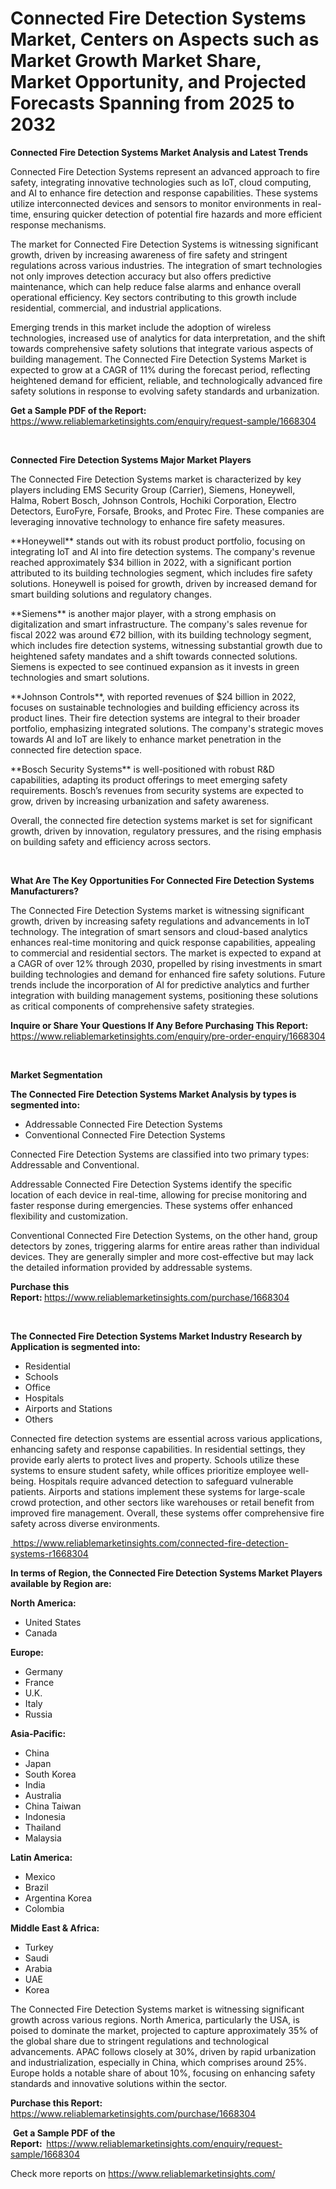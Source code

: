 <p><h1>Connected Fire Detection Systems Market, Centers on Aspects such as Market Growth Market Share, Market Opportunity, and Projected Forecasts Spanning from 2025 to 2032</h1></p><p><strong>Connected Fire Detection Systems Market Analysis and Latest Trends</strong></p>
<p><p>Connected Fire Detection Systems represent an advanced approach to fire safety, integrating innovative technologies such as IoT, cloud computing, and AI to enhance fire detection and response capabilities. These systems utilize interconnected devices and sensors to monitor environments in real-time, ensuring quicker detection of potential fire hazards and more efficient response mechanisms.</p><p>The market for Connected Fire Detection Systems is witnessing significant growth, driven by increasing awareness of fire safety and stringent regulations across various industries. The integration of smart technologies not only improves detection accuracy but also offers predictive maintenance, which can help reduce false alarms and enhance overall operational efficiency. Key sectors contributing to this growth include residential, commercial, and industrial applications.</p><p>Emerging trends in this market include the adoption of wireless technologies, increased use of analytics for data interpretation, and the shift towards comprehensive safety solutions that integrate various aspects of building management. The Connected Fire Detection Systems Market is expected to grow at a CAGR of 11% during the forecast period, reflecting heightened demand for efficient, reliable, and technologically advanced fire safety solutions in response to evolving safety standards and urbanization.</p></p>
<p><strong>Get a Sample PDF of the Report:&nbsp;</strong> <a href="https://www.reliablemarketinsights.com/enquiry/request-sample/1668304?utm_campaign=1937&utm_medium=2&utm_source=Github&utm_content=ia&utm_term=08032025&utm_id=connected-fire-detection-systems">https://www.reliablemarketinsights.com/enquiry/request-sample/1668304</a></p>
<p>&nbsp;</p>
<p><strong>Connected Fire Detection Systems Major Market Players</strong></p>
<p><p>The Connected Fire Detection Systems market is characterized by key players including EMS Security Group (Carrier), Siemens, Honeywell, Halma, Robert Bosch, Johnson Controls, Hochiki Corporation, Electro Detectors, EuroFyre, Forsafe, Brooks, and Protec Fire. These companies are leveraging innovative technology to enhance fire safety measures.</p><p>**Honeywell** stands out with its robust product portfolio, focusing on integrating IoT and AI into fire detection systems. The company's revenue reached approximately $34 billion in 2022, with a significant portion attributed to its building technologies segment, which includes fire safety solutions. Honeywell is poised for growth, driven by increased demand for smart building solutions and regulatory changes.</p><p>**Siemens** is another major player, with a strong emphasis on digitalization and smart infrastructure. The company's sales revenue for fiscal 2022 was around €72 billion, with its building technology segment, which includes fire detection systems, witnessing substantial growth due to heightened safety mandates and a shift towards connected solutions. Siemens is expected to see continued expansion as it invests in green technologies and smart solutions.</p><p>**Johnson Controls**, with reported revenues of $24 billion in 2022, focuses on sustainable technologies and building efficiency across its product lines. Their fire detection systems are integral to their broader portfolio, emphasizing integrated solutions. The company's strategic moves towards AI and IoT are likely to enhance market penetration in the connected fire detection space.</p><p>**Bosch Security Systems** is well-positioned with robust R&D capabilities, adapting its product offerings to meet emerging safety requirements. Bosch’s revenues from security systems are expected to grow, driven by increasing urbanization and safety awareness.</p><p>Overall, the connected fire detection systems market is set for significant growth, driven by innovation, regulatory pressures, and the rising emphasis on building safety and efficiency across sectors.</p></p>
<p>&nbsp;</p>
<p><strong>What Are The Key Opportunities For Connected Fire Detection Systems Manufacturers?</strong></p>
<p><p>The Connected Fire Detection Systems market is witnessing significant growth, driven by increasing safety regulations and advancements in IoT technology. The integration of smart sensors and cloud-based analytics enhances real-time monitoring and quick response capabilities, appealing to commercial and residential sectors. The market is expected to expand at a CAGR of over 12% through 2030, propelled by rising investments in smart building technologies and demand for enhanced fire safety solutions. Future trends include the incorporation of AI for predictive analytics and further integration with building management systems, positioning these solutions as critical components of comprehensive safety strategies.</p></p>
<p><strong>Inquire or Share Your Questions If Any Before Purchasing This Report:</strong> <a href="https://www.reliablemarketinsights.com/enquiry/pre-order-enquiry/1668304?utm_campaign=1937&utm_medium=2&utm_source=Github&utm_content=ia&utm_term=08032025&utm_id=connected-fire-detection-systems">https://www.reliablemarketinsights.com/enquiry/pre-order-enquiry/1668304</a></p>
<p>&nbsp;</p>
<p><strong>Market Segmentation</strong></p>
<p><strong>The Connected Fire Detection Systems Market Analysis by types is segmented into:</strong></p>
<p><ul><li>Addressable Connected Fire Detection Systems</li><li>Conventional Connected Fire Detection Systems</li></ul></p>
<p><p>Connected Fire Detection Systems are classified into two primary types: Addressable and Conventional. </p><p>Addressable Connected Fire Detection Systems identify the specific location of each device in real-time, allowing for precise monitoring and faster response during emergencies. These systems offer enhanced flexibility and customization.</p><p>Conventional Connected Fire Detection Systems, on the other hand, group detectors by zones, triggering alarms for entire areas rather than individual devices. They are generally simpler and more cost-effective but may lack the detailed information provided by addressable systems.</p></p>
<p><strong>Purchase this Report:&nbsp;</strong><a href="https://www.reliablemarketinsights.com/purchase/1668304?utm_campaign=1937&utm_medium=2&utm_source=Github&utm_content=ia&utm_term=08032025&utm_id=connected-fire-detection-systems">https://www.reliablemarketinsights.com/purchase/1668304</a></p>
<p>&nbsp;</p>
<p><strong>The Connected Fire Detection Systems Market Industry Research by Application is segmented into:</strong></p>
<p><ul><li>Residential</li><li>Schools</li><li>Office</li><li>Hospitals</li><li>Airports and Stations</li><li>Others</li></ul></p>
<p><p>Connected fire detection systems are essential across various applications, enhancing safety and response capabilities. In residential settings, they provide early alerts to protect lives and property. Schools utilize these systems to ensure student safety, while offices prioritize employee well-being. Hospitals require advanced detection to safeguard vulnerable patients. Airports and stations implement these systems for large-scale crowd protection, and other sectors like warehouses or retail benefit from improved fire management. Overall, these systems offer comprehensive fire safety across diverse environments.</p></p>
<p><a href="https://www.reliablemarketinsights.com/connected-fire-detection-systems-r1668304?utm_campaign=1937&utm_medium=2&utm_source=Github&utm_content=ia&utm_term=08032025&utm_id=connected-fire-detection-systems">&nbsp;https://www.reliablemarketinsights.com/connected-fire-detection-systems-r1668304</a></p>
<p><strong>In terms of Region, the Connected Fire Detection Systems Market Players available by Region are:</strong></p>
<p>
    <p> <strong> North America: </strong>
        <ul>
            <li>United States</li>
            <li>Canada</li>
        </ul>
        </p> 
    <p> <strong> Europe: </strong>
        <ul>
            <li>Germany</li>
            <li>France</li>
            <li>U.K.</li>
            <li>Italy</li>
            <li>Russia</li>
        </ul>
        </p> 
    <p> <strong> Asia-Pacific: </strong>
        <ul>
            <li>China</li>
            <li>Japan</li>
            <li>South Korea</li>
            <li>India</li>
            <li>Australia</li>
            <li>China Taiwan</li>
            <li>Indonesia</li>
            <li>Thailand</li>
            <li>Malaysia</li>
        </ul>
        </p> 
    <p> <strong> Latin America: </strong>
        <ul>
            <li>Mexico</li>
            <li>Brazil</li>
            <li>Argentina Korea</li>
            <li>Colombia</li>
        </ul>
        </p> 
    <p> <strong> Middle East & Africa: </strong>
        <ul>
            <li>Turkey</li>
            <li>Saudi</li>
            <li>Arabia</li>
            <li>UAE</li>
            <li>Korea</li>
        </ul>
    </p>
    </p>
<p><p>The Connected Fire Detection Systems market is witnessing significant growth across various regions. North America, particularly the USA, is poised to dominate the market, projected to capture approximately 35% of the global share due to stringent regulations and technological advancements. APAC follows closely at 30%, driven by rapid urbanization and industrialization, especially in China, which comprises around 25%. Europe holds a notable share of about 10%, focusing on enhancing safety standards and innovative solutions within the sector.</p></p>
<p><strong>Purchase this Report: </strong><a href="https://www.reliablemarketinsights.com/purchase/1668304?utm_campaign=1937&utm_medium=2&utm_source=Github&utm_content=ia&utm_term=08032025&utm_id=connected-fire-detection-systems">https://www.reliablemarketinsights.com/purchase/1668304</a></p>
<p>&nbsp;<strong>Get a Sample PDF of the Report:&nbsp;&nbsp;</strong><a href="https://www.reliablemarketinsights.com/enquiry/request-sample/1668304?utm_campaign=1937&utm_medium=2&utm_source=Github&utm_content=ia&utm_term=08032025&utm_id=connected-fire-detection-systems">https://www.reliablemarketinsights.com/enquiry/request-sample/1668304</a></p>
<p><strong></strong></p>
<p>Check more reports on <a href="https://www.reliablemarketinsights.com/?utm_campaign=1937&utm_medium=2&utm_source=Github&utm_content=ia&utm_term=08032025&utm_id=connected-fire-detection-systems">https://www.reliablemarketinsights.com/</a></p>